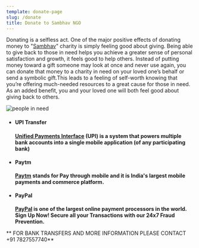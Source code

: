 ```yaml
---
template: donate-page
slug: /donate
title: Donate to Sambhav NGO
---
```

<!--StartFragment-->

Donating is a selfless act. One of the major positive effects of donating money to "[Sambhav](https://www.sambhav.ga)" charity is simply feeling good about giving. Being able to give back to those in need helps you achieve a greater sense of personal satisfaction and growth, it feels good to help others. Instead of putting money toward a gift someone may look at once and never use again, you can donate that money to a charity in need on your loved one’s behalf or send a symbolic gift.This leads to a feeling of self-worth knowing that you’re offering much-needed resources to a great cause for those in need. As an added benefit, you and your loved one will both feel good about giving back to others.

<!--EndFragment-->

![people in need](/assets/charity_donations.jpg "Charity")

<!--StartFragment-->

* #### UPI Transfer

  #### [Unified Payments Interface](http://www.npci.org.in/) **(UPI) is a system that powers multiple bank accounts into a single mobile application (of any participating bank)**
* #### Paytm 

  **[Paytm](http://paytm.com/) stands for Pay through mobile and it is India's largest mobile payments and commerce platform.**


* #### PayPal 

  **[PayPal](http://www.paypal.com/) is one of the largest online payment processors in the world. Sign Up Now! Secure all your Transactions with our 24x7 Fraud Prevention.**



 **  FOR BANK TRANSFERS AND MORE INFORMATION PLEASE CONTACT +91 7827557740**

 <!--EndFragment-->